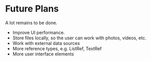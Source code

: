 # Future Plans

A lot remains to be done.

* Improve UI performance.
* Store files locally, so the user can work with photos, videos, etc.
* Work with external data sources
* More reference types, e.g. ListRef, TextRef
* More user interface elements
